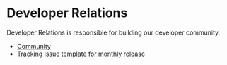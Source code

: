 # Developer Relations

Developer Relations is responsible for building our developer community.

- [Community](../../../community/index.md)
- [Tracking issue template for monthly release](release_issue_template.md)

